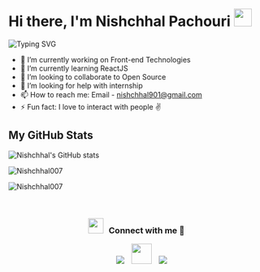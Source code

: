 <h1 >Hi there, I'm Nishchhal Pachouri <img src="https://media.giphy.com/media/hvRJCLFzcasrR4ia7z/giphy.gif" width="35"></h1>

![Typing SVG](https://readme-typing-svg.herokuapp.com/?lines=Welcome+to+my+Github+profile.;I'm+a+tech+enthusiast.) 
 


- 🔭 I’m currently working on Front-end Technologies
- 🌱 I’m currently learning ReactJS
- 👯 I’m looking to collaborate to Open Source
- 🤔 I’m looking for help with internship
- 📫 How to reach me: Email - nishchhal901@gmail.com
- ⚡ Fun fact: I love to interact with people ✌


## My GitHub Stats

![Nishchhal's GitHub stats](https://github-readme-stats.vercel.app/api?username=Nishchhal007&count_private=true&theme=radical)

<p><img align="center" src="https://github-readme-streak-stats.herokuapp.com/?user=Nishchhal007&theme=radical" alt="Nishchhal007" /></p>

<p><img align="center" src="https://github-readme-stats.vercel.app/api/top-langs?username=Nishchhal007&show_icons=true&locale=en&layout=compact&theme=radical" alt="Nishchhal007" /></p>

<br/>
<h3 align="center" > <img src="https://media.giphy.com/media/iY8CRBdQXODJSCERIr/giphy.gif" width="30" height="30" style="margin-right: 10px;">Connect with me 🤝 </h3>

<p align="center">

 <div align="center"  class="icons-social" style="margin-left: 10px;">
        <a style="margin-left: 10px;"  target="_blank" href="https://www.linkedin.com/in/nishchhalpachouri/">
			<img src="https://img.icons8.com/doodle/40/000000/linkedin--v2.png" ></a>
        <a style="margin-left: 10px;" target="_blank" href="https://github.com/Nishchhal007">
		<img src="https://cdn.iconscout.com/icon/free/png-256/web-earth-online-market-planet-search-secure-1-9563.png" width="40" height="40"></a>
        <a style="margin-left: 10px;" target="_blank" href="https://www.instagram.com/nishchhal_007/?r=nametag">
			<img src="https://img.icons8.com/doodle/40/000000/instagram-new--v2.png"></a>
      </div>

</p>
